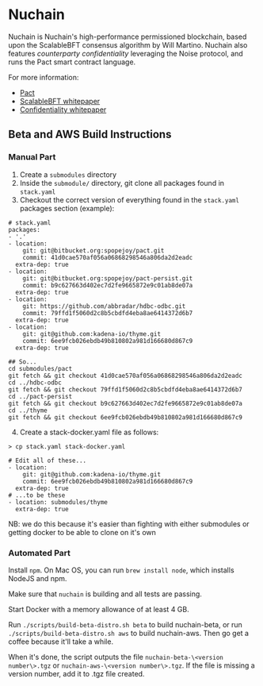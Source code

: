 # Nuchain

Nuchain is Nuchain's high-performance permissioned blockchain, based upon the ScalableBFT consensus algorithm
by Will Martino. Nuchain also features _counterparty confidentiality_ leveraging the Noise protocol,
and runs the Pact smart contract language.

For more information:
- [Pact](https://github.com/kadena-io/pact)
- [ScalableBFT whitepaper](https://d31d887a-c1e0-47c2-aa51-c69f9f998b07.filesusr.com/ugd/86a16f_aeb9004965c34efd9c48993c4e63a9bb.pdf)
- [Confidentiality whitepaper](https://d31d887a-c1e0-47c2-aa51-c69f9f998b07.filesusr.com/ugd/86a16f_29bcbfd45f9e48139e6db4e5a0fbf5f1.pdf)

## Beta and AWS Build Instructions

### Manual Part

1. Create a `submodules` directory
2. Inside the `submodule/` directory, git clone all packages found in `stack.yaml`
3. Checkout the correct version of everything found in the `stack.yaml` packages section (example):

```
# stack.yaml
packages:
- '.'
- location:
    git: git@bitbucket.org:spopejoy/pact.git
    commit: 41d0cae570af056a06868298546a806da2d2eadc
  extra-dep: true
- location:
    git: git@bitbucket.org:spopejoy/pact-persist.git
    commit: b9c627663d402ec7d2fe9665872e9c01ab8de07a
  extra-dep: true
- location:
    git: https://github.com/abbradar/hdbc-odbc.git
    commit: 79ffd1f5060d2c8b5cbdfd4eba8ae6414372d6b7
  extra-dep: true
- location:
    git: git@github.com:kadena-io/thyme.git
    commit: 6ee9fcb026ebdb49b810802a981d166680d867c9
  extra-dep: true

## So...
cd submodules/pact
git fetch && git checkout 41d0cae570af056a06868298546a806da2d2eadc
cd ../hdbc-odbc
git fetch && git checkout 79ffd1f5060d2c8b5cbdfd4eba8ae6414372d6b7
cd ../pact-persist
git fetch && git checkout b9c627663d402ec7d2fe9665872e9c01ab8de07a
cd ../thyme
git fetch && git checkout 6ee9fcb026ebdb49b810802a981d166680d867c9
```

4. Create a stack-docker.yaml file as follows:

```
> cp stack.yaml stack-docker.yaml

# Edit all of these...
- location:
    git: git@github.com:kadena-io/thyme.git
    commit: 6ee9fcb026ebdb49b810802a981d166680d867c9
  extra-dep: true
# ...to be these
- location: submodules/thyme
  extra-dep: true
```

NB: we do this because it's easier than fighting with either submodules or getting docker to be able to clone on it's own

### Automated Part
Install `npm`. On Mac OS, you can run `brew install node`, which installs NodeJS and npm.

Make sure that `nuchain` is building and all tests are passing.

Start Docker with a memory allowance of at least 4 GB.

Run `./scripts/build-beta-distro.sh beta` to build nuchain-beta, or
run `./scripts/build-beta-distro.sh aws` to build nuchain-aws.
Then go get a coffee because it'll take a while.

When it's done, the script outputs the file `nuchain-beta-\<version number\>.tgz`
or `nuchain-aws-\<version number\>.tgz`. If the file is missing a version number,
add it to .tgz file created.
